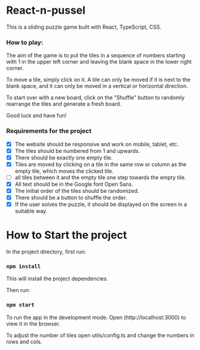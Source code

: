 # React-n-pussel

This is a sliding puzzle game built with React, TypeScript, CSS.

### How to play:

The aim of the game is to put the tiles in a sequence of numbers starting with 1 in the upper left corner and leaving the blank space in the lower right corner.

To move a tile, simply click on it. A tile can only be moved if it is next to the blank space, and it can only be moved in a vertical or horizontal direction.

To start over with a new board, click on the "Shuffle" button to randomly rearrange the tiles and generate a fresh board.

Good luck and have fun!

### Requirements for the project

- [x] The website should be responsive and work on mobile, tablet, etc.
- [x] The tiles should be numbered from 1 and upwards.
- [x] There should be exactly one empty tile.
- [x] Tiles are moved by clicking on a tile in the same row or column as the empty tile, which moves the clicked tile.
- [ ] all tiles between it and the empty tile one step towards the empty tile.
- [x] All text should be in the Google font Open Sans.
- [x] The initial order of the tiles should be randomized.
- [x] There should be a button to shuffle the order.
- [x] If the user solves the puzzle, it should be displayed on the screen in a suitable way.

# How to Start the project

In the project directory, first run:

### `npm install`

This will install the project dependencies.

Then run:

### `npm start`

To run the app in the development mode.
Open (http://localhost:3000) to view it in the browser.

To adjust the number of tiles open utils/config.ts and change the numbers in rows and cols.
